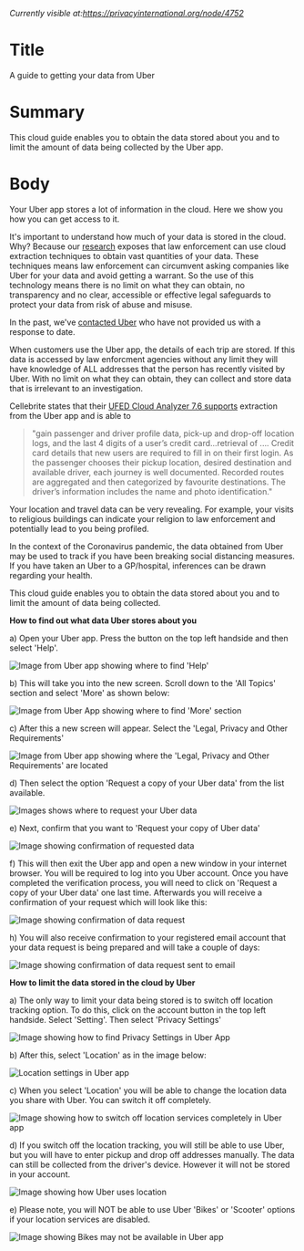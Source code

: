 *Currently visible at:https://privacyinternational.org/node/4752*

# Title #
A guide to getting your data from Uber

# Summary #
This cloud guide enables you to obtain the data stored about you and to limit the amount of data being collected by the Uber app.

# Body #
Your Uber app stores a lot of information in the cloud. Here we show you how you can get access to it.

It's important to understand how much of your data is stored in the cloud. Why? Because our [research](https://privacyinternational.org/long-read/3300/cloud-extraction-technology-secret-tech-lets-government-agencies-collect-masses-data) exposes that law enforcement can use cloud extraction techniques to obtain vast quantities of your data. These techniques means law enforcement can circumvent asking companies like Uber for your data and avoid getting a warrant. So the use of this technology means there is no limit on what they can obtain, no transparency and no clear, accessible or effective legal safeguards to protect your data from risk of abuse and misuse.

In the past, we've [contacted Uber](https://privacyinternational.org/news-analysis/3302/big-tech-companies-must-protect-customer-data-legal-backdoors) who have not provided us with a response to date. 

When customers use the Uber app, the details of each trip are stored. If this data is accessed by law enforcment agencies without any limit they will have knowledge of ALL addresses that the person has recently visited by Uber. With no limit on what they can obtain, they can collect and store data that is irrelevant to an investigation.

Cellebrite states that their [UFED Cloud Analyzer 7.6 supports](https://www.cellebrite.com/en/productupdates/retrieve-digital-evidence-from-drones-routers-the-uber-app-mobile-web-browsers-and-more/) extraction from the Uber app and is able to
> "gain passenger and driver profile data, pick-up and drop-off location logs, and the last 4 digits of a user’s credit card...retrieval of .... Credit card details that new users are required to fill in on their first login. As the passenger chooses their pickup location, desired destination and available driver, each journey is well documented. Recorded routes are aggregated and then categorized by favourite destinations. The driver’s information includes the name and photo identification."

Your location and travel data can be very revealing. For example, your visits to religious buildings can indicate your religion to law enforcement and potentially lead to you being profiled. 

In the context of the Coronavirus pandemic, the data obtained from Uber may be used to track if you have been breaking social distancing measures. If you have taken an Uber to a GP/hospital, inferences can be drawn regarding your health. 

This cloud guide enables you to obtain the data stored about you and to limit the amount of data being collected. 

**How to find out what data Uber stores about you**

a) Open your Uber app. Press the button on the top left handside and then select 'Help'.

![Image from Uber app showing where to find 'Help'](../../images/Cloud-Guides/Uber/Uber1.png?raw=true)

b)  This will take you into the new screen. Scroll down to the 'All Topics' section and select 'More' as shown below: 

![Image from Uber App showing where to find 'More' section](../../images/Cloud-Guides/Uber/Uber2.png?raw=true)

c) After this a new screen will appear. Select the 'Legal, Privacy and Other Requirements'

![Image from Uber app showing where the 'Legal, Privacy and Other Requirements' are located](../../images/Cloud-Guides/Uber/Uber3.png?raw=true)

d) Then select the option 'Request a copy of your Uber data' from the list available. 

![Images shows where to request your Uber data](../../images/Cloud-Guides/Uber/Uber4.png?raw=true)

e) Next, confirm that you want to 'Request your copy of Uber data'

![Image showing confirmation of requested data](../../images/Cloud-Guides/Uber/Uber5.png?raw=true)

f) This will then exit the Uber app and open a new window in your internet browser. You will be required to log into you Uber account. Once you have completed the verification process, you will need to click on 'Request a copy of your Uber data' one last time. Afterwards you will receive a confirmation of your request which will look like this: 

![Image showing confirmation of data request](../../images/Cloud-Guides/Uber/Uber6.png?raw=true)

h) You will also receive confirmation to your registered email account that your data request is being prepared and will take a couple of days: 

![Image showing confirmation of data request sent to email](../../images/Cloud-Guides/Uber/Uber7.png?raw=true)

**How to limit the data stored in the cloud by Uber**

a) The only way to limit your data being stored is to switch off location tracking option. To do this, click on the account button in the top left handside. Select 'Setting'. Then select 'Privacy Settings'

![Image showing how to find Privacy Settings in Uber App](../../images/Cloud-Guides/Uber/Uber8.png?raw=true)

b) After this, select 'Location' as in the image below: 

![Location settings in Uber app](../../images/Cloud-Guides/Uber/Uber9.png?raw=true)

c) When you select 'Location' you will be able to change the location data you share with Uber. You can switch it off completely.

![Image showing how to switch off location services completely in Uber app](../../images/Cloud-Guides/Uber/Uber10.png?raw=true)

d) If you switch off the location tracking, you will still be able to use Uber, but you will have to enter pickup and drop off addresses manually. The data can still be collected from the driver's device. However it will not be stored in your account. 

![Image showing how Uber uses location](../../images/Cloud-Guides/Uber/Uber11.png?raw=true)

e) Please note, you will NOT be able to use Uber 'Bikes' or 'Scooter' options if your location services are disabled.

![Image showing Bikes may not be available in Uber app](../../images/Cloud-Guides/Uber/Uber12.png?raw=true)
